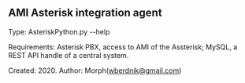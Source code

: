 ## AMI Asterisk integration agent

Type:  AsteriskPython.py --help

Requirements: Asterisk PBX, access to AMI of the Assterisk; MySQL, a REST API handle of a central system.


Created: 2020. Author: Morph(wberdnik@gmail.com)
